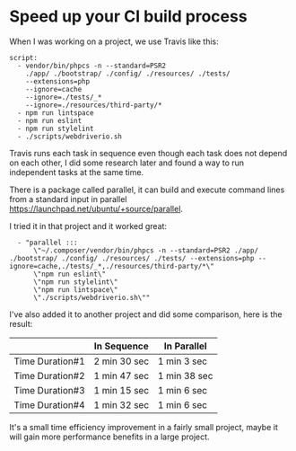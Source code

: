 # Speed up your CI build process

When I was working on a project, we use Travis like this:

```
script:
  - vendor/bin/phpcs -n --standard=PSR2
    ./app/ ./bootstrap/ ./config/ ./resources/ ./tests/
    --extensions=php
    --ignore=cache
    --ignore=./tests/_*
    --ignore=./resources/third-party/*
  - npm run lintspace
  - npm run eslint
  - npm run stylelint
  - ./scripts/webdriverio.sh
```
Travis runs each task in sequence even though each task does not depend on each other, I did some research later and found a way to run independent tasks at the same time.

There is a package called parallel, it can build and execute command lines from a standard input in parallel https://launchpad.net/ubuntu/+source/parallel.

I tried it in that project and it worked great:

```
  - "parallel :::
      \"~/.composer/vendor/bin/phpcs -n --standard=PSR2 ./app/ ./bootstrap/ ./config/ ./resources/ ./tests/ --extensions=php --ignore=cache,./tests/_*,./resources/third-party/*\"
      \"npm run eslint\"
      \"npm run stylelint\"
      \"npm run lintspace\"
      \"./scripts/webdriverio.sh\""
```

I've also added it to another project and did some comparison, here is the result:


|                 | In Sequence  | In Parallel  |
|-----------------|--------------|--------------|
| Time Duration#1 | 2 min 30 sec | 1 min 3 sec  |
| Time Duration#2 | 1 min 47 sec | 1 min 38 sec |
| Time Duration#3 | 1 min 15 sec | 1 min 6 sec  |
| Time Duration#4 | 1 min 32 sec | 1 min 6 sec  |


It's a small time efficiency improvement in a fairly small project, maybe it will gain more performance benefits in a large project.
